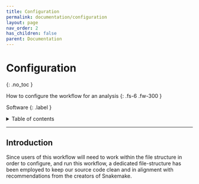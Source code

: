 ```yaml
---
title: Configuration
permalink: documentation/configuration
layout: page
nav_order: 2
has_children: false
parent: Documentation
---
```


# Configuration
{: .no_toc }

How to configure the workflow for an analysis
{: .fs-6 .fw-300 }

Software
{: .label }


<details markdown="block">
  <summary>
    Table of contents
  </summary>
  {: .text-delta }
1. TOC
{:toc}
</details>

---

## Introduction

Since users of this workflow will need to work within the file structure in order to configure, and run this workflow, a dedicated file-structure has been employed to keep our source code clean and in alignment with recommendations from the creators of Snakemake.

<!-- ## Docker Environments
A docker image has been created using [Alpine Linux](https://www.alpinelinux.org), a bare-bones version of linux optimized for size and efficiency, making it an ideal OS for lightweight Docker images. This image is available on [DockerHub here](https://hub.docker.com/repository/docker/graemeford/pipeline-os/general).

```bash
docker pull graemeford/pipeline-os:latest
``` -->

<!-- ## Virtual Environments
Users are encouraged to use Python virtual environments to maintain a clean, project-specific environment. To create one, you can run the `python -m venv <folder-to-create>` command to create a virtual environment. IDE's such as Visual Studio Code with the appropriate python language packs enabled will be able to auto-detect this virtual environment and activate it for you. After activation, any python-related commands will install to and reference from this virtual environment.

Pinned package version files for the python package manager, `pip`, are available to prime this environment with all necessary software. This is maintained via the `pip-tools` packages `pip-compile --generate-hashes` command.


**Linux:**
```bash
# IF no venv folder present THEN
# CREATE virtual environment
python3 -m venv venv

# ACTIVATE virtual environment 'venv'
source ./venv/bin/activate

# (venv) INSTALL dependancies
pip install -r requirements.deb.txt
```

{: .normal-title}
> Virtual environments
>
> Users are encouraged to use Python virtual environments to maintain a clean, project-specific environment. To create one, you can run the `python -m venv <folder-to-create>` command to create a vritual environment. To activate this environment, use the `source <path-to<folder-to-create>>/bin/activate`. Now, any installation commands will install to this blank environment.

{: .normal-title }
> Windows compatability
>
> Virtual environments are supported on windows, however, the `source` command is linux-specific. Users can use an IDE which is capable of auto-detecting and auto-enabling virtual environments (such as [Visual Studio Code]()) for ease-of-use.

> `--generate-hashes` is used to record an MD5-checksum digest of the files that form part of the packages file download. This allows pip to verify the file composition on download against these records, as a security function. -->